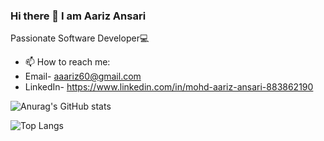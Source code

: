 ### Hi there 👋 I am Aariz Ansari

Passionate Software Developer💻

- 📫 How to reach me: 
- Email- aaariz60@gmail.com
- LinkedIn- https://www.linkedin.com/in/mohd-aariz-ansari-883862190



![Anurag's GitHub stats](https://github-readme-stats.vercel.app/api?username=AarizAnsari&show_icons=true&theme=dark)

![Top Langs](https://github-readme-stats.vercel.app/api/top-langs/?username=AarizAnsari&theme=dark)
